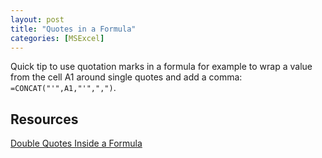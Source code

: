 ```yaml
---
layout: post
title: "Quotes in a Formula"
categories: [MSExcel]
---
```


Quick tip to use quotation marks in a formula for example to wrap a value from the cell A1 around single quotes and add a comma: `=CONCAT("'",A1,"'",",")`.

## Resources
[Double Quotes Inside a Formula](https://exceljet.net/formulas/double-quotes-inside-a-formula)